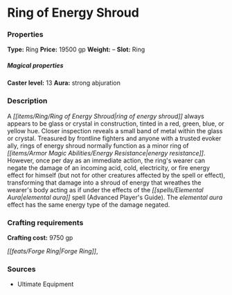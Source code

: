 ﻿---
Title: "Ring of Energy Shroud"
Type: "Ring"
Price: "19500 gp"
Weight: "–"
Slot: "Ring"
Caster level: "13"
Aura: "strong abjuration"
Description: |
  "A _ring of energy shroud_ always appears to be glass or crystal in construction, tinted in a red, green, blue, or yellow hue. Closer inspection reveals a small band of metal within the glass or crystal. Treasured by frontline fighters and anyone with a trusted evoker ally, _rings of energy shroud_ normally function as a _minor ring of energy resistance_. However, once per day as an immediate action, the ring's wearer can negate the damage of an incoming acid, cold, electricity, or fire energy effect for himself (but not for other creatures affected by the spell or effect), transforming that damage into a shroud of energy that wreathes the wearer's body acting as if under the effects of the _elemental aura_ spell (_Advanced Player's Guide_). The elemental aura effect has the same energy type of the damage negated."
Crafting cost: "9750 gp"
Sources: "['Ultimate Equipment']"
---

# Ring of Energy Shroud

### Properties

**Type:** Ring **Price:** 19500 gp **Weight:** – **Slot:** Ring

##### Magical properties

**Caster level:** 13 **Aura:** strong abjuration

### Description

A _[[items/Ring/Ring of Energy Shroud|ring of energy shroud]]_ always appears to be glass or crystal in construction, tinted in a red, green, blue, or yellow hue. Closer inspection reveals a small band of metal within the glass or crystal. Treasured by frontline fighters and anyone with a trusted evoker ally, rings of energy shroud normally function as a minor ring of _[[items/Armor Magic Abilities/Energy Resistance|energy resistance]]_. However, once per day as an immediate action, the ring's wearer can negate the damage of an incoming acid, cold, electricity, or fire energy effect for himself (but not for other creatures affected by the spell or effect), transforming that damage into a shroud of energy that wreathes the wearer's body acting as if under the effects of the _[[spells/Elemental Aura|elemental aura]]_ spell (Advanced Player's Guide). The _elemental aura_ effect has the same energy type of the damage negated.

### Crafting requirements

**Crafting cost:** 9750 gp

_[[feats/Forge Ring|Forge Ring]]_,

### Sources

* Ultimate Equipment
